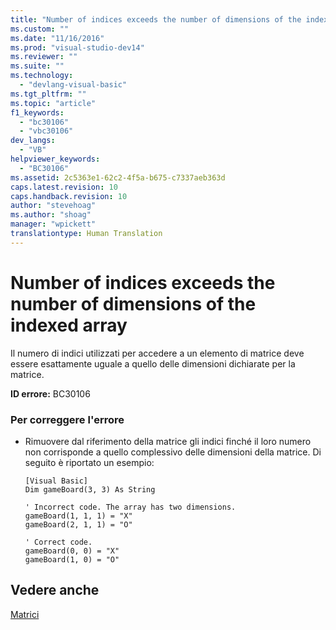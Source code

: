 ```yaml
---
title: "Number of indices exceeds the number of dimensions of the indexed array | Microsoft Docs"
ms.custom: ""
ms.date: "11/16/2016"
ms.prod: "visual-studio-dev14"
ms.reviewer: ""
ms.suite: ""
ms.technology: 
  - "devlang-visual-basic"
ms.tgt_pltfrm: ""
ms.topic: "article"
f1_keywords: 
  - "bc30106"
  - "vbc30106"
dev_langs: 
  - "VB"
helpviewer_keywords: 
  - "BC30106"
ms.assetid: 2c5363e1-62c2-4f5a-b675-c7337aeb363d
caps.latest.revision: 10
caps.handback.revision: 10
author: "stevehoag"
ms.author: "shoag"
manager: "wpickett"
translationtype: Human Translation
---
```

# Number of indices exceeds the number of dimensions of the indexed array
Il numero di indici utilizzati per accedere a un elemento di matrice deve essere esattamente uguale a quello delle dimensioni dichiarate per la matrice.  
  
 **ID errore:** BC30106  
  
### Per correggere l'errore  
  
-   Rimuovere dal riferimento della matrice gli indici finché il loro numero non corrisponde a quello complessivo delle dimensioni della matrice.  Di seguito è riportato un esempio:  
  
    ```  
    [Visual Basic]  
    Dim gameBoard(3, 3) As String  
  
    ' Incorrect code. The array has two dimensions.  
    gameBoard(1, 1, 1) = "X"  
    gameBoard(2, 1, 1) = "O"  
  
    ' Correct code.  
    gameBoard(0, 0) = "X"  
    gameBoard(1, 0) = "O"  
    ```  
  
## Vedere anche  
 [Matrici](../../../visual-basic/programming-guide/language-features/arrays/index.md)